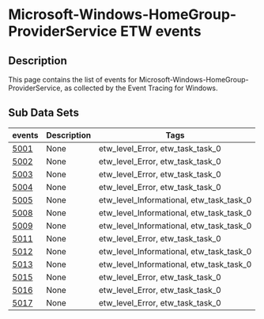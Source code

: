 # Microsoft-Windows-HomeGroup-ProviderService ETW events

## Description
This page contains the list of events for Microsoft-Windows-HomeGroup-ProviderService, as collected by the Event Tracing for Windows.

## Sub Data Sets
|events|Description|Tags|
|---|---|---|
|[5001](events/event-5001.md)|None|etw_level_Error, etw_task_task_0|
|[5002](events/event-5002.md)|None|etw_level_Error, etw_task_task_0|
|[5003](events/event-5003.md)|None|etw_level_Error, etw_task_task_0|
|[5004](events/event-5004.md)|None|etw_level_Error, etw_task_task_0|
|[5005](events/event-5005.md)|None|etw_level_Informational, etw_task_task_0|
|[5008](events/event-5008.md)|None|etw_level_Informational, etw_task_task_0|
|[5009](events/event-5009.md)|None|etw_level_Informational, etw_task_task_0|
|[5011](events/event-5011.md)|None|etw_level_Error, etw_task_task_0|
|[5012](events/event-5012.md)|None|etw_level_Informational, etw_task_task_0|
|[5013](events/event-5013.md)|None|etw_level_Informational, etw_task_task_0|
|[5015](events/event-5015.md)|None|etw_level_Error, etw_task_task_0|
|[5016](events/event-5016.md)|None|etw_level_Error, etw_task_task_0|
|[5017](events/event-5017.md)|None|etw_level_Error, etw_task_task_0|

